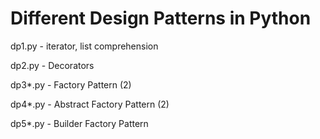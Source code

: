 # Different Design Patterns in Python

dp1.py - iterator, list comprehension

dp2.py - Decorators

dp3*.py - Factory Pattern (2)

dp4*.py - Abstract Factory Pattern (2)

dp5*.py - Builder Factory Pattern
